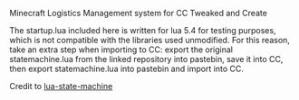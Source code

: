 Minecraft Logistics Management system for CC Tweaked and Create

The startup.lua included here is written for lua 5.4 for testing purposes, which is not compatible with the libraries used unmodified. For this reason, take an extra step when importing to CC: export the original statemachine.lua from the linked repository into pastebin, save it into CC, then export statemachine.lua into pastebin and import into CC.

Credit to [lua-state-machine](https://github.com/kyleconroy/lua-state-machine)
